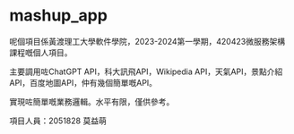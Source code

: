 # mashup_app

呢個項目係黃渡理工大學軟件學院，2023-2024第一學期，420423微服務架構課程嘅個人項目。

主要調用咗ChatGPT API，科大訊飛API，Wikipedia API，天氣API，景點介紹API，百度地圖API，仲有幾個簡單嘅API。

實現咗簡單嘅業務邏輯。水平有限，僅供參考。

項目人員：2051828 莫益萌

